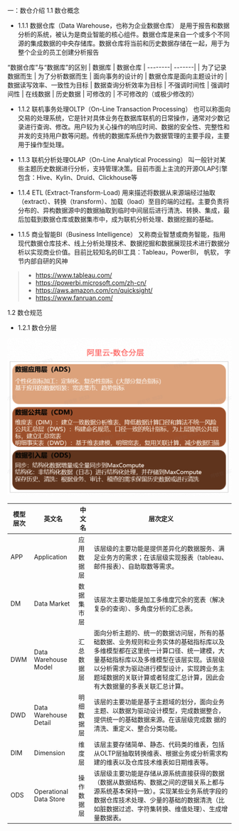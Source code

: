 
一：数仓介绍
1.1 数仓概念
- 1.1.1 数据仓库（Data Warehouse，也称为企业数据仓库）
是用于报告和数据分析的系统，被认为是商业智能的核心组件。数据仓库是来自一个或多个不同源的集成数据的中央存储库。数据仓库将当前和历史数据存储在一起，用于为整个企业的员工创建分析报告

“数据仓库”与“数据库”的区别
| 数据库 | 数据仓库
| --------| -------|
| 为了记录数据而生 | 为了分析数据而生
| 面向事务的设计的 | 数据仓库是面向主题设计的
| 数据读写效率、一致性为目标 | 数据查询分析效率为目标
| 不强调时间性 | 强调时间性
| 在线数据 | 历史数据
| 可修改的 | 不可修改的（或极少修改的）


- 1.1.2 联机事务处理OLTP（On-Line Transaction Processing） 
也可以称面向交易的处理系统，它是针对具体业务在数据库联机的日常操作，通常对少数记录进行查询、修改。用户较为关心操作的响应时间、数据的安全性、完整性和并发的支持用户数等问题。传统的数据库系统作为数据管理的主要手段，主要用于操作型处理。

- 1.1.3 联机分析处理OLAP（On-Line Analytical Processing）
叫一般针对某些主题历史数据进行分析，支持管理决策。目前市面上主流的开源OLAP引擎包含：Hive、Kylin、Druid、Clickhouse等

- 1.1.4 ETL (Extract-Transform-Load) 
用来描述将数据从来源端经过抽取（extract）、转换（transform）、加载（load）至目的端的过程。主要负责将分布的、异构数据源中的数据抽取到临时中间层后进行清洗、转换、集成，最后加载到数据仓库或数据集市中，成为联机分析处理、数据挖掘的基础。

- 1.1.5 商业智能BI（Business Intelligence）
又称商业智慧或商务智能，指用现代数据仓库技术、线上分析处理技术、数据挖掘和数据展现技术进行数据分析以实现商业价值。目前比较知名的BI工具：Tableau，PowerBI， 帆软， 字节内部自研的风神
> - https://www.tableau.com/
> - https://powerbi.microsoft.com/zh-cn/
> - https://aws.amazon.com/cn/quicksight/
> - https://www.fanruan.com/

1.2 数仓规范

- 1.2.1 数仓分层
<img src="./assets/aliyun.png">


| 模型层次 | 英文名 | 中文名 | 层次定义
| ------- | ----- | ---- | ----------
| APP | Application | 应用数据层 | 该层级的主要功能是提供差异化的数据服务、满足业务方的需求；在该层级实现报表（tableau、邮件报表）、自助取数等需求。
| DM | Data Market | 数据集市层 | 该层次主要功能是加工多维度冗余的宽表（解决复杂的查询）、多角度分析的汇总表。
| DWM | Data Warehouse Model | 汇总数据层 | 面向分析主题的、统一的数据访问层，所有的基础数据、业务规则和业务实体的基础指标库以及多维模型都在这里统一计算口径、统一建模，大量基础指标库以及多维模型在该层实现。该层级以分析需求为驱动进行模型设计，实现跨业务主题域数据的关联计算或者轻度汇总计算，因此会有大数据量的多表关联汇总计算。
| DWD | Data Warehouse Detail| 明细数据层 | 该层的主要功能是基于主题域的划分，面向业务主题、以数据为驱动设计模型，完成数据整合，提供统一的基础数据来源。在该层级完成数 据的清洗、重定义、整合分类功能。
| DIM | Dimension | 维度层 | 该层主要存储简单、静态、代码类的维表，包括从OLTP层抽取转换维表、根据业务或分析需求构建的维表以及仓库技术维表如日期维表等。
| ODS | Operational Data Store | 操作数据层 | 该层级主要功能是存储从源系统直接获得的数据（数据从数据结构、数据之间的逻辑关系上都与源系统基本保持一致）。实现某些业务系统字段的数据仓库技术处理、少量的基础的数据清洗（比如脏数据过滤、字符集转换、维值处理）、生成增量数据表。
